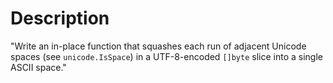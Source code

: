 # Description
"Write an in-place function that squashes each run of adjacent Unicode spaces (see `unicode.IsSpace`) in a UTF-8-encoded `[]byte` slice into a single ASCII space."
